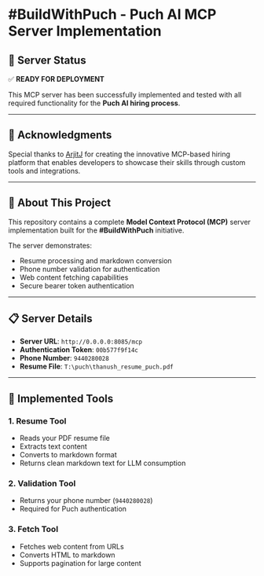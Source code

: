 # #BuildWithPuch - Puch AI MCP Server Implementation

## 🚀 Server Status
✅ **READY FOR DEPLOYMENT**

This MCP server has been successfully implemented and tested with all required functionality for the **Puch AI hiring process**.

---

## 🙏 Acknowledgments
Special thanks to [ArjitJ](https://github.com/ArjitJ) for creating the innovative MCP-based hiring platform that enables developers to showcase their skills through custom tools and integrations.

---

## 🌟 About This Project
This repository contains a complete **Model Context Protocol (MCP)** server implementation built for the **#BuildWithPuch** initiative.

The server demonstrates:
- Resume processing and markdown conversion  
- Phone number validation for authentication  
- Web content fetching capabilities  
- Secure bearer token authentication  

---

## 📋 Server Details
- **Server URL**: `http://0.0.0.0:8085/mcp`  
- **Authentication Token**: `00b577f9f14c`  
- **Phone Number**: `9440280028`  
- **Resume File**: `T:\puch\thanush_resume_puch.pdf`  

---

## 🔧 Implemented Tools

### 1. Resume Tool
- Reads your PDF resume file  
- Extracts text content  
- Converts to markdown format  
- Returns clean markdown text for LLM consumption  

### 2. Validation Tool
- Returns your phone number (`9440280028`)  
- Required for Puch authentication  

### 3. Fetch Tool
- Fetches web content from URLs  
- Converts HTML to markdown  
- Supports pagination for large content  
